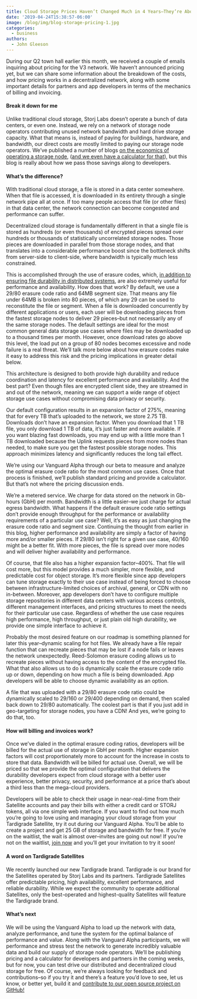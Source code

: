 ```yaml
---
title: Cloud Storage Prices Haven’t Changed Much in 4 Years–They’re About To
date: '2019-04-24T15:38:57-06:00'
image: /blog/img/blog-storage-pricing-1.jpg
categories:
  - business
authors:
  - John Gleeson
---
```

During our Q2 town hall earlier this month, we received a couple of emails inquiring about pricing for the V3 network. We haven’t announced pricing yet, but we can share some information about the breakdown of the costs, and how pricing works in a decentralized network, along with some important details for partners and app developers in terms of the mechanics of billing and invoicing.

#### Break it down for me

Unlike traditional cloud storage, Storj Labs doesn’t operate a bunch of data centers, or even one. Instead, we rely on a network of storage node operators contributing unused network bandwidth and hard drive storage capacity. What that means is, instead of paying for buildings, hardware, and bandwidth, our direct costs are mostly limited to paying our storage node operators. We’ve published a number of blogs [on the economics of operating a storage node](https://storj.io/blog/2019/01/sharing-storage-space-for-fun-and-profit/), ([and we even have a calculator for that](https://storj.io/storage-node-estimator/)), but this blog is really about how we pass those savings along to developers.

#### What’s the difference?

With traditional cloud storage, a file is stored in a data center somewhere. When that file is accessed, it is downloaded in its entirety through a single network pipe all at once. If too many people access that file (or other files) in that data center, the network connection can become congested and performance can suffer. 

Decentralized cloud storage is fundamentally different in that a single file is stored as hundreds (or even thousands) of encrypted pieces spread over hundreds or thousands of statistically uncorrelated storage nodes. Those pieces are downloaded in parallel from those storage nodes, and that translates into a considerable performance boost since the bottleneck shifts from server-side to client-side, where bandwidth is typically much less constrained.

This is accomplished through the use of erasure codes, which, [in addition to ensuring file durability in distributed systems](https://storj.io/blog/2018/11/replication-is-bad-for-decentralized-storage-part-1-erasure-codes-for-fun-and-profit/), are also extremely useful for performance and availability. How does that work? By default, we use a 29/80 erasure code ratio and 64MB segment size. That means any file under 64MB is broken into 80 pieces, of which any 29 can be used to reconstitute the file or segment. When a file is downloaded concurrently by different applications or users, each user will be downloading pieces from the fastest storage nodes to deliver 29 pieces–but not necessarily any of the same storage nodes. The default settings are ideal for the most common general data storage use cases where files may be downloaded up to a thousand times per month. However, once download rates go above this level, the load put on a group of 80 nodes becomes excessive and node failure is a real threat. We’ll talk more below about how erasure codes make it easy to address this risk and the pricing implications in greater detail below.

This architecture is designed to both provide high durability and reduce coordination and latency for excellent performance and availability. And the best part? Even though files are encrypted client side, they are streamed in and out of the network, meaning we can support a wide range of object storage use cases without compromising data privacy or security.

Our default configuration results in an expansion factor of 275%, meaning that for every TB that’s uploaded to the network, we store 2.75 TB. Downloads don’t have an expansion factor. When you download that 1 TB file, you only download 1 TB of data, it’s just faster and more available. If you want blazing fast downloads, you may end up with a little more than 1 TB downloaded because the Uplink requests pieces from more nodes than needed, to make sure you get the fastest possible storage nodes. This approach minimizes latency and significantly reduces the long tail effect.

We’re using our Vanguard Alpha through our beta to measure and analyze the optimal erasure code ratio for the most common use cases. Once that process is finished, we’ll publish standard pricing and provide a calculator. But that’s not where the pricing discussion ends.

We’re a metered service. We charge for data stored on the network in Gb-hours (GbH) per month. Bandwidth is a little easier–we just charge for actual egress bandwidth. What happens if the default erasure code ratio settings don’t provide enough throughput for the performance or availability requirements of a particular use case? Well, it’s as easy as just changing the erasure code ratio and segment size. Continuing the thought from earlier in this blog, higher performance and availability are simply a factor of having more and/or smaller pieces. If 29/80 isn’t right for a given use case, 40/160 might be a better fit. With more pieces, the file is spread over more nodes and will deliver higher availability and performance. 

Of course, that file also has a higher expansion factor–400%. That file will cost more, but this model provides a much simpler, more flexible, and predictable cost for object storage. It’s more flexible since app developers can tune storage exactly to their use case instead of being forced to choose between infrastructure-limited choices of archival, general, or CDN with no in-between. Moreover, app developers don’t have to configure multiple storage repositories in different data centers with various access controls, different management interfaces, and pricing structures to meet the needs for their particular use case. Regardless of whether the use case requires high performance, high throughput, or just plain old high durability, we provide one simple interface to achieve it.

Probably the most desired feature on our roadmap is something planned for later this year–dynamic scaling for hot files. We already have a file repair function that can recreate pieces that may be lost if a node fails or leaves the network unexpectedly. Reed-Solomon erasure coding allows us to recreate pieces without having access to the content of the encrypted file. What that also allows us to do is dynamically scale the erasure code ratio up or down, depending on how much a file is being downloaded. App developers will be able to choose dynamic availability as an option.

A file that was uploaded with a 29/80 erasure code ratio could be dynamically scaled to 29/160 or 29/400 depending on demand, then scaled back down to 29/80 automatically. The coolest part is that if you just add in geo-targeting for storage nodes, you have a CDN! And yes, we’re going to do that, too.

#### How will billing and invoices work?

Once we’ve dialed in the optimal erasure coding ratios, developers will be billed for the actual use of storage in GbH per month. Higher expansion factors will cost proportionately more to account for the increase in costs to store that data. Bandwidth will be billed for actual use. Overall, we will be priced so that we provide the optimal configuration that delivers the durability developers expect from cloud storage with a better user experience, better privacy, security, and performance at a price that’s about a third less than the mega-cloud providers. 

Developers will be able to check their usage in near-real-time from their Satellite accounts and pay their bills with either a credit card or STORJ tokens, all via one simple web interface. If you want to find out how much you’re going to love using and managing your cloud storage from your Tardigrade Satellite, try it out during our Vanguard Alpha. You’ll be able to create a project and get 25 GB of storage and bandwidth for free. If you’re on the waitlist, the wait is almost over–invites are going out now! If you’re not on the waitlist, [join now](https://tardigrade.io/waitlist/) and you’ll get your invitation to try it soon!

#### A word on Tardigrade Satellites

We recently launched our new Tardigrade brand. Tardigrade is our brand for the Satellites operated by Storj Labs and its partners. Tardigrade Satellites offer predictable pricing, high availability, excellent performance, and reliable durability. While we expect the community to operate additional Satellites, only the best-operated and highest-quality Satellites will feature the Tardigrade brand.

#### What’s next

We will be using the Vanguard Alpha to load up the network with data, analyze performance, and tune the system for the optimal balance of performance and value. Along with the Vanguard Alpha participants, we will performance and stress test the network to generate incredibly valuable data and build our supply of storage node operators. We’ll be publishing pricing and a calculator for developers and partners in the coming weeks, but for now, you can test drive our distributed and decentralized cloud storage for free. Of course, we’re always looking for feedback and contributions–so if you try it and there’s a feature you’d love to see, let us know, or better yet, build it and [contribute to our open source project on GitHub!](https://github.com/storj/storj)
